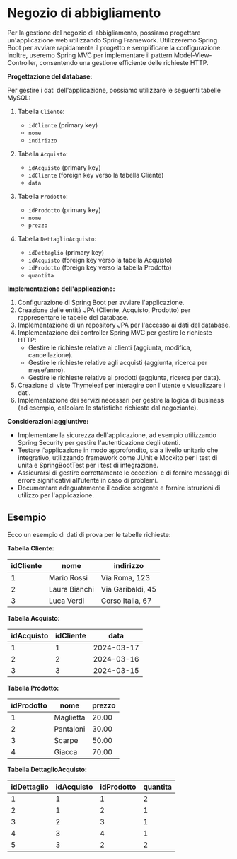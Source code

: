 # Negozio di abbigliamento

Per la gestione del negozio di abbigliamento, possiamo progettare un'applicazione web utilizzando Spring Framework. Utilizzeremo Spring Boot per avviare rapidamente il progetto e semplificare la configurazione. Inoltre, useremo Spring MVC per implementare il pattern Model-View-Controller, consentendo una gestione efficiente delle richieste HTTP.

**Progettazione del database:**

Per gestire i dati dell'applicazione, possiamo utilizzare le seguenti tabelle MySQL:

1. Tabella `Cliente`:
   - `idCliente` (primary key)
   - `nome`
   - `indirizzo`

2. Tabella `Acquisto`:
   - `idAcquisto` (primary key)
   - `idCliente` (foreign key verso la tabella Cliente)
   - `data`

3. Tabella `Prodotto`:
   - `idProdotto` (primary key)
   - `nome`
   - `prezzo`

4. Tabella `DettaglioAcquisto`:
   - `idDettaglio` (primary key)
   - `idAcquisto` (foreign key verso la tabella Acquisto)
   - `idProdotto` (foreign key verso la tabella Prodotto)
   - `quantita`

**Implementazione dell'applicazione:**

1. Configurazione di Spring Boot per avviare l'applicazione.
2. Creazione delle entità JPA (Cliente, Acquisto, Prodotto) per rappresentare le tabelle del database.
3. Implementazione di un repository JPA per l'accesso ai dati del database.
4. Implementazione dei controller Spring MVC per gestire le richieste HTTP:
   - Gestire le richieste relative ai clienti (aggiunta, modifica, cancellazione).
   - Gestire le richieste relative agli acquisti (aggiunta, ricerca per mese/anno).
   - Gestire le richieste relative ai prodotti (aggiunta, ricerca per data).
5. Creazione di viste Thymeleaf per interagire con l'utente e visualizzare i dati.
6. Implementazione dei servizi necessari per gestire la logica di business (ad esempio, calcolare le statistiche richieste dal negoziante).

**Considerazioni aggiuntive:**

- Implementare la sicurezza dell'applicazione, ad esempio utilizzando Spring Security per gestire l'autenticazione degli utenti.
- Testare l'applicazione in modo approfondito, sia a livello unitario che integrativo, utilizzando framework come JUnit e Mockito per i test di unità e SpringBootTest per i test di integrazione.
- Assicurarsi di gestire correttamente le eccezioni e di fornire messaggi di errore significativi all'utente in caso di problemi.
- Documentare adeguatamente il codice sorgente e fornire istruzioni di utilizzo per l'applicazione.

## Esempio

Ecco un esempio di dati di prova per le tabelle richieste:

**Tabella Cliente:**

| idCliente | nome       | indirizzo           |
|-----------|------------|---------------------|
| 1         | Mario Rossi| Via Roma, 123       |
| 2         | Laura Bianchi| Via Garibaldi, 45  |
| 3         | Luca Verdi | Corso Italia, 67    |

**Tabella Acquisto:**

| idAcquisto | idCliente | data       |
|------------|-----------|------------|
| 1          | 1         | 2024-03-17 |
| 2          | 2         | 2024-03-16 |
| 3          | 3         | 2024-03-15 |

**Tabella Prodotto:**

| idProdotto | nome          | prezzo |
|------------|---------------|--------|
| 1          | Maglietta     | 20.00  |
| 2          | Pantaloni     | 30.00  |
| 3          | Scarpe        | 50.00  |
| 4          | Giacca        | 70.00  |

**Tabella DettaglioAcquisto:**

| idDettaglio | idAcquisto | idProdotto | quantita |
|-------------|------------|------------|----------|
| 1           | 1          | 1          | 2        |
| 2           | 1          | 2          | 1        |
| 3           | 2          | 3          | 1        |
| 4           | 3          | 4          | 1        |
| 5           | 3          | 2          | 2        |


